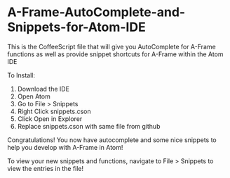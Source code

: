 # A-Frame-AutoComplete-and-Snippets-for-Atom-IDE
This is the CoffeeScript file that will give you AutoComplete for A-Frame functions as well as provide snippet shortcuts for A-Frame within the Atom IDE

To Install:

1) Download the IDE
2) Open Atom
3) Go to File > Snippets
4) Right Click snippets.cson
5) Click Open in Explorer
6) Replace snippets.cson with same file from github

Congratulations! You now have autocomplete and some nice snippets to help you develop with A-Frame in Atom!

To view your new snippets and functions, navigate to File > Snippets to view the entries in the file!
